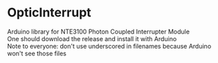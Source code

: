 # OpticInterrupt
Arduino library for NTE3100 Photon Coupled Interrupter Module\
One should download the release and install it with Arduino\
Note to everyone: don't use underscored in filenames because Arduino won't see those files
